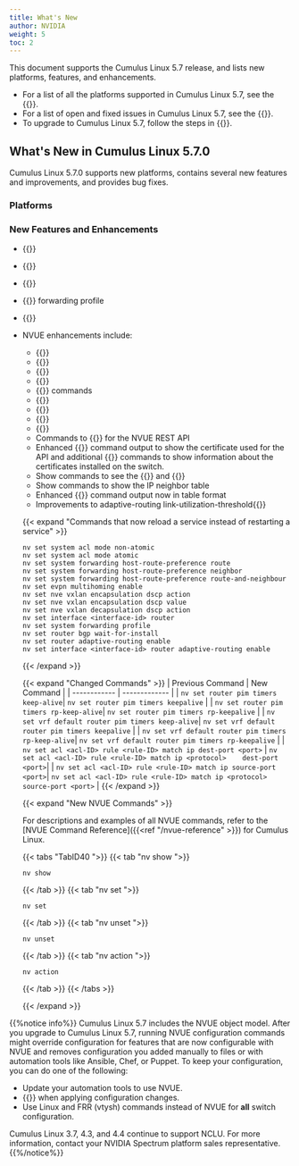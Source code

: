 ```yaml
---
title: What's New
author: NVIDIA
weight: 5
toc: 2
---
```

This document supports the Cumulus Linux 5.7 release, and lists new platforms, features, and enhancements.

- For a list of all the platforms supported in Cumulus Linux 5.7, see the {{<exlink url="www.nvidia.com/en-us/networking/ethernet-switching/hardware-compatibility-list/" text="Hardware Compatibility List (HCL)">}}.
- For a list of open and fixed issues in Cumulus Linux 5.7, see the {{<link title="Cumulus Linux 5.7 Release Notes" text="Cumulus Linux 5.7 Release Notes">}}.
- To upgrade to Cumulus Linux 5.7, follow the steps in {{<link url="Upgrading-Cumulus-Linux">}}.
<!-- vale off -->
## What's New in Cumulus Linux 5.7.0
<!-- vale on -->
Cumulus Linux 5.7.0 supports new platforms, contains several new features and improvements, and provides bug fixes.

### Platforms

### New Features and Enhancements

- {{<link url="802.1X-Interfaces" text="802.1x support">}}
- {{<link url="MAC-Address-Translation" text="MAC Address Translation">}}
- {{<link url="ASIC-Monitoring" text="Updated and new histograms for ASIC monitoring">}}
- {{<link url="Supported-Route-Table-Entries/#spectrum-2-and-spectrum-3" text="l2-heavy-v4-lpm">}} forwarding profile
- {{<link url="Precision-Time-Protocol-PTP/#pps-synchronization" text="PTP PPS In and PPS Out">}}
- NVUE enhancements include:
  - {{<link url="Port-Security" text="Port security commands">}}
  - {{<link url="Network-Address-Translation-NAT" text="NAT commands">}}
  - {{<link url="In-Service-System-Upgrade-ISSU/#maintenance-mode" text="ISSU maintenance mode commands">}}
  - {{<link url="RADIUS-AAA" text="RADIUS AAA commands">}}
  - {{<link url="Interface-Configuration-and-Management/#link-flap-protection" text="Link flap protection ">}} commands
  - {{<link title="Spanning Tree and Rapid Spanning Tree - STP" text="MLAG support for PVST & PVRST VLAN-aware bridge mode">}}
  - {{<link title="Setting the Date and Time/#set-the-date-and-time" text="Set date and time command">}}
  - {{<link url="Optional-BGP-Configuration#bgp-input-and-ouput-message-queue-limit" text="Set BGP input and ouput message queue limit">}}
  - {{<link url="Role-Based-Access-Control" text="Role-based access control">}}
  - Commands to {{<link url="NVUE-API/#certificates" text="manage certificates">}} for the NVUE REST API
  - Enhanced {{<link url="NVUE-API/#certificates" text="nv show system api">}} command output to show the certificate used for the API and additional {{<link url="NVUE-API/#certificates" text="nv show system api certificate">}} commands to show information about the certificates installed on the switch.
  - Show commands to see the {{<link url="Troubleshooting-EVPN" text="VLAN to VNI mapping for all bridges">}} and {{<link url="Troubleshooting-EVPN" text="VLAN to VNI mapping for a specific bridge">}}
  - Show commands to show the IP neighbor table
  - Enhanced {{<link url="NVUE-CLI/#configuration-management-commands" text="show config history">}} command output now in table format
  - Improvements to adaptive-routing link-utilization-threshold{{<link url="Multi-Chassis-Link-Aggregation-MLAG" text="nv show mlag command outputs">}}

   {{< expand "Commands that now reload a service instead of restarting a service" >}}
   ```
   nv set system acl mode non-atomic
   nv set system acl mode atomic
   nv set system forwarding host-route-preference route
   nv set system forwarding host-route-preference neighbor
   nv set system forwarding host-route-preference route-and-neighbour
   nv set evpn multihoming enable
   nv set nve vxlan encapsulation dscp action
   nv set nve vxlan encapsulation dscp value
   nv set nve vxlan decapsulation dscp action
   nv set interface <interface-id> router 
   nv set system forwarding profile
   nv set router bgp wait-for-install
   nv set router adaptive-routing enable
   nv set interface <interface-id> router adaptive-routing enable
   ```
   {{< /expand >}}

   {{< expand "Changed Commands" >}}
   | Previous Command  |  New Command  |
   | ------------ | ------------- |
   | `nv set router pim timers keep-alive`| `nv set router pim timers keepalive` |
   | `nv set router pim timers rp-keep-alive`| `nv set router pim timers rp-keepalive` |
   | `nv set vrf default router pim timers keep-alive`| `nv set vrf default router pim timers keepalive` |
   | `nv set vrf default router pim timers rp-keep-alive`| `nv set vrf default router pim timers rp-keepalive` |
   | `nv set acl <acl-ID> rule <rule-ID> match ip dest-port <port>` | `nv set acl <acl-ID> rule <rule-ID> match ip <protocol>    dest-port <port>`|
   | `nv set acl <acl-ID> rule <rule-ID> match ip source-port <port>`| `nv set acl <acl-ID> rule <rule-ID> match ip <protocol>    source-port <port>` |
   {{< /expand >}}

   {{< expand "New NVUE Commands" >}}

   For descriptions and examples of all NVUE commands, refer to the [NVUE Command Reference]({{<ref "/nvue-reference" >}}) for     Cumulus Linux.

   {{< tabs "TabID40 ">}}
   {{< tab "nv show ">}}

   ```
   nv show
   ```

   {{< /tab >}}
   {{< tab "nv set ">}}

   ```
   nv set
   ```

   {{< /tab >}}
   {{< tab "nv unset ">}}

   ```
   nv unset
   ```

   {{< /tab >}}
   {{< tab "nv action ">}}

   ```
   nv action
   ```

   {{< /tab >}}
   {{< /tabs >}}

   {{< /expand >}}

{{%notice info%}}
Cumulus Linux 5.7 includes the NVUE object model. After you upgrade to Cumulus Linux 5.7, running NVUE configuration commands might override configuration for features that are now configurable with NVUE and removes configuration you added manually to files or with automation tools like Ansible, Chef, or Puppet. To keep your configuration, you can do one of the following:

- Update your automation tools to use NVUE.
- {{<link url="NVUE-CLI/#configure-nvue-to-ignore-linux-files" text="Configure NVUE to ignore certain underlying Linux files">}} when applying configuration changes.
- Use Linux and FRR (vtysh) commands instead of NVUE for **all** switch configuration.

Cumulus Linux 3.7, 4.3, and 4.4 continue to support NCLU. For more information, contact your NVIDIA Spectrum platform sales representative.
{{%/notice%}}
